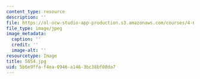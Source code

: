 ```yaml
---
content_type: resource
description: ''
file: https://ol-ocw-studio-app-production.s3.amazonaws.com/courses/4-614-religious-architecture-and-islamic-cultures-fall-2002/5b6e9ffaf4ea0946a1463bc38bf08da7_5054.jpg
file_type: image/jpeg
image_metadata:
  caption: ''
  credit: ''
  image-alt: ''
resourcetype: Image
title: 5054.jpg
uid: 5b6e9ffa-f4ea-0946-a146-3bc38bf08da7
---
```

